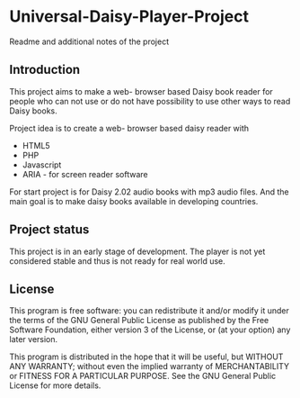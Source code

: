 # Universal-Daisy-Player-Project

Readme and additional notes of the project 

## Introduction

This project aims to make a web- browser 
based Daisy book reader for people 
who can not use or do not have possibility 
to use other ways to read Daisy books.

Project idea is to create 
a web- browser based daisy reader 
with
- HTML5
- PHP
- Javascript
- ARIA - for screen reader software

For start project is for
Daisy 2.02 audio books with mp3 audio
files. And the main goal is to make daisy books 
available in developing countries.

## Project status

This project is in an early stage of development. The player is not yet considered stable and thus is not ready for real world use.

## License

This program is free software: you can redistribute it and/or modify
it under the terms of the GNU General Public License as published by
the Free Software Foundation, either version 3 of the License, or
(at your option) any later version.

This program is distributed in the hope that it will be useful,
but WITHOUT ANY WARRANTY; without even the implied warranty of
MERCHANTABILITY or FITNESS FOR A PARTICULAR PURPOSE.  See the
GNU General Public License for more details.